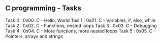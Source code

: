 C programming - Tasks
-------------------------------
Task 0 : 0x00. C - Hello, World
Tasl 1 : 0x01. C - Variables, if, else, while
Task 2 : 0x02. C - Functions, nested loops
Task 3 : 0x03. C - Debugging
Task 4 : 0x04. C - More functions, more nested loops
Task 5 : 0x05. C - Pointers, arrays and strings
